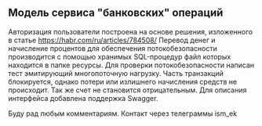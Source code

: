 ## Модель сервиса "банковских" операций

Авторизация пользователи построена на основе решения, изложенного в статье https://habr.com/ru/articles/784508/
Перевод денег и начисление процентов для обеспечения потокобезопасности производится с помощью хранимых SQL-процедур файл которых находится в папке ресурсы.
Для проверки потокобезопасности написан тест эмитирующий многопоточную нагрузку. Часть транзакций блокируется, однако потери или излишнего начисления средств не происходит. 
Так же счет не становится отрицательным.
Для описания интерфейса добавлена поддержка Swagger.

Буду рад любым комментариям.
Контакт через телеграммы ism_ek


